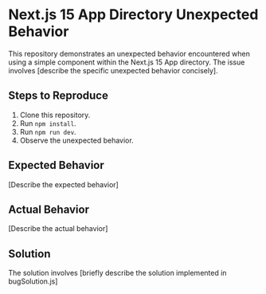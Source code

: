 # Next.js 15 App Directory Unexpected Behavior

This repository demonstrates an unexpected behavior encountered when using a simple component within the Next.js 15 App directory.  The issue involves [describe the specific unexpected behavior concisely].

## Steps to Reproduce

1. Clone this repository.
2. Run `npm install`.
3. Run `npm run dev`.
4. Observe the unexpected behavior.

## Expected Behavior

[Describe the expected behavior]

## Actual Behavior

[Describe the actual behavior]

## Solution
The solution involves [briefly describe the solution implemented in bugSolution.js]